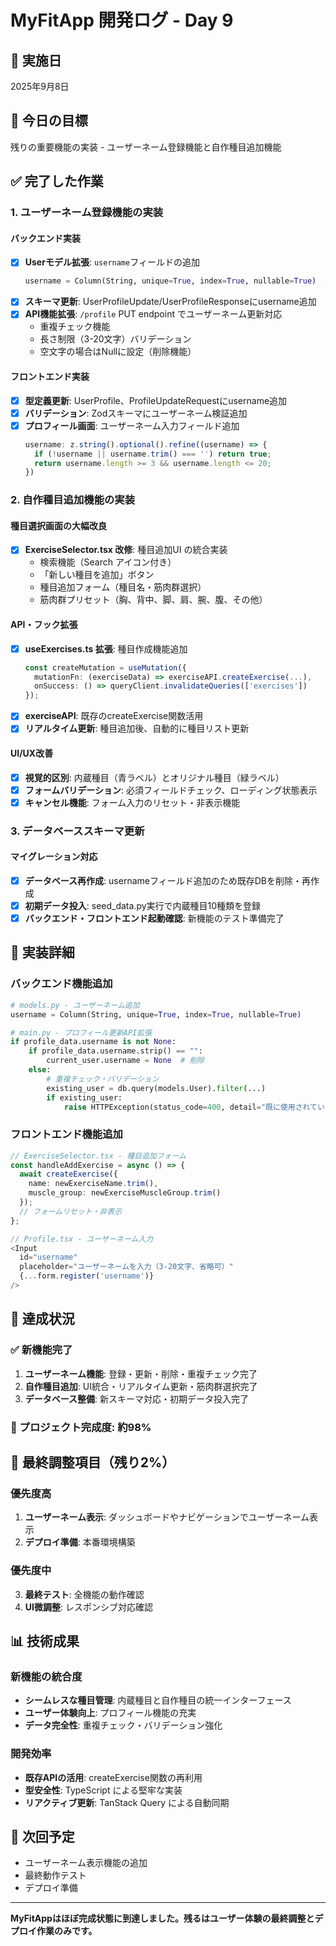 # MyFitApp 開発ログ - Day 9

## 📅 実施日
2025年9月8日

## 🎯 今日の目標
残りの重要機能の実装 - ユーザーネーム登録機能と自作種目追加機能

## ✅ 完了した作業

### 1. ユーザーネーム登録機能の実装
#### **バックエンド実装**
- [x] **Userモデル拡張**: `username`フィールドの追加
  ```python
  username = Column(String, unique=True, index=True, nullable=True)  # ユーザーネーム
  ```
- [x] **スキーマ更新**: UserProfileUpdate/UserProfileResponseにusername追加
- [x] **API機能拡張**: `/profile` PUT endpoint でユーザーネーム更新対応
  - 重複チェック機能
  - 長さ制限（3-20文字）バリデーション
  - 空文字の場合はNullに設定（削除機能）

#### **フロントエンド実装**
- [x] **型定義更新**: UserProfile、ProfileUpdateRequestにusername追加
- [x] **バリデーション**: Zodスキーマにユーザーネーム検証追加
- [x] **プロフィール画面**: ユーザーネーム入力フィールド追加
  ```typescript
  username: z.string().optional().refine((username) => {
    if (!username || username.trim() === '') return true;
    return username.length >= 3 && username.length <= 20;
  })
  ```

### 2. 自作種目追加機能の実装
#### **種目選択画面の大幅改良**
- [x] **ExerciseSelector.tsx 改修**: 種目追加UI の統合実装
  - 検索機能（Search アイコン付き）
  - 「新しい種目を追加」ボタン
  - 種目追加フォーム（種目名・筋肉群選択）
  - 筋肉群プリセット（胸、背中、脚、肩、腕、腹、その他）

#### **API・フック拡張**
- [x] **useExercises.ts 拡張**: 種目作成機能追加
  ```typescript
  const createMutation = useMutation({
    mutationFn: (exerciseData) => exerciseAPI.createExercise(...),
    onSuccess: () => queryClient.invalidateQueries(['exercises'])
  });
  ```
- [x] **exerciseAPI**: 既存のcreateExercise関数活用
- [x] **リアルタイム更新**: 種目追加後、自動的に種目リスト更新

#### **UI/UX改善**
- [x] **視覚的区別**: 内蔵種目（青ラベル）とオリジナル種目（緑ラベル）
- [x] **フォームバリデーション**: 必須フィールドチェック、ローディング状態表示
- [x] **キャンセル機能**: フォーム入力のリセット・非表示機能

### 3. データベーススキーマ更新
#### **マイグレーション対応**
- [x] **データベース再作成**: usernameフィールド追加のため既存DBを削除・再作成
- [x] **初期データ投入**: seed_data.py実行で内蔵種目10種類を登録
- [x] **バックエンド・フロントエンド起動確認**: 新機能のテスト準備完了

## 🔧 実装詳細

### バックエンド機能追加
```python
# models.py - ユーザーネーム追加
username = Column(String, unique=True, index=True, nullable=True)

# main.py - プロフィール更新API拡張
if profile_data.username is not None:
    if profile_data.username.strip() == "":
        current_user.username = None  # 削除
    else:
        # 重複チェック・バリデーション
        existing_user = db.query(models.User).filter(...)
        if existing_user:
            raise HTTPException(status_code=400, detail="既に使用されています")
```

### フロントエンド機能追加
```typescript
// ExerciseSelector.tsx - 種目追加フォーム
const handleAddExercise = async () => {
  await createExercise({
    name: newExerciseName.trim(),
    muscle_group: newExerciseMuscleGroup.trim()
  });
  // フォームリセット・非表示
};

// Profile.tsx - ユーザーネーム入力
<Input
  id="username"
  placeholder="ユーザーネームを入力（3-20文字、省略可）"
  {...form.register('username')}
/>
```

## 🎉 達成状況

### ✅ 新機能完了
1. **ユーザーネーム機能**: 登録・更新・削除・重複チェック完了
2. **自作種目追加**: UI統合・リアルタイム更新・筋肉群選択完了
3. **データベース整備**: 新スキーマ対応・初期データ投入完了

### 🚀 プロジェクト完成度: 約98%

## 🔄 最終調整項目（残り2%）

### **優先度高**
1. **ユーザーネーム表示**: ダッシュボードやナビゲーションでユーザーネーム表示
2. **デプロイ準備**: 本番環境構築

### **優先度中**  
3. **最終テスト**: 全機能の動作確認
4. **UI微調整**: レスポンシブ対応確認

## 📊 技術成果

### 新機能の統合度
- **シームレスな種目管理**: 内蔵種目と自作種目の統一インターフェース
- **ユーザー体験向上**: プロフィール機能の充実
- **データ完全性**: 重複チェック・バリデーション強化

### 開発効率
- **既存APIの活用**: createExercise関数の再利用
- **型安全性**: TypeScript による堅牢な実装
- **リアクティブ更新**: TanStack Query による自動同期

## 🚀 次回予定
- ユーザーネーム表示機能の追加
- 最終動作テスト
- デプロイ準備

---

**MyFitAppはほぼ完成状態に到達しました。残るはユーザー体験の最終調整とデプロイ作業のみです。**
